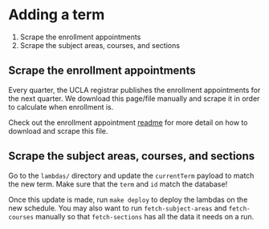 # Adding a term

1. Scrape the enrollment appointments
2. Scrape the subject areas, courses, and sections

## Scrape the enrollment appointments

Every quarter, the UCLA registrar publishes the enrollment appointments for the next quarter. We download this page/file manually and scrape it in order to calculate when enrollment is.

Check out the enrollment appointment [readme](/lib/scrapedata/enrollment_appointments/README.md) for more detail on how to download and scrape this file.

## Scrape the subject areas, courses, and sections

Go to the `lambdas/` directory and update the `currentTerm` payload to match the new term. Make sure that the `term` and `id` match the database!

Once this update is made, run `make deploy` to deploy the lambdas on the new schedule. You may also want to run `fetch-subject-areas` and `fetch-courses` manually so that `fetch-sections` has all the data it needs on a run.
